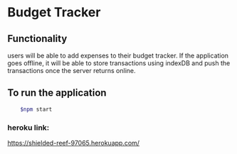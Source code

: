 # Budget Tracker

## Functionality 

users will be able to add expenses to their budget tracker. If the application goes offline, it will be able to store transactions using indexDB and push the transactions once the server returns online. 

## To run the application 
```sh
    $npm start 
```

### heroku link: 
https://shielded-reef-97065.herokuapp.com/